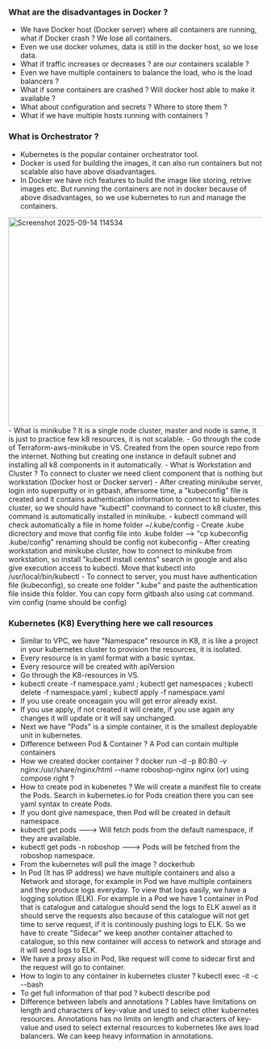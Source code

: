 ### What are the disadvantages in Docker ?
- We have Docker host (Docker server) where all containers are running, what if Docker crash ? We lose all containers.
- Even we use docker volumes, data is still in the docker host, so we lose data.
- What if traffic increases or decreases ? are our containers scalable ?
- Even we have multiple containers to balance the load, who is the load balancers ?
- What if some containers are crashed ? Will docker host able to make it available ?
- What about configuration and secrets ? Where to store them ?
- What if we have multiple hosts running with containers ?

### What is Orchestrator ?
- Kubernetes is the popular container orchestrator tool.
- Docker is used for building the images, it can also run containers but not scalable also have above disadvantages.
- In Docker we have rich features to build the image like storing, retrive images etc. But running the containers are not in docker because of above disadvantages, so we use kubernetes to run and manage the containers.
<img width="981" height="413" alt="Screenshot 2025-09-14 114534" src="https://github.com/user-attachments/assets/ffa542cf-852e-438e-b9a5-c2eb174a5137" />
- What is minikube ? It is a single node cluster, master and node is same, it is just to practice few k8 resources, it is not scalable.
- Go through the code of Terraform-aws-minikube in VS. Created from the open source repo from the internet. Nothing but creating one instance in default subnet and installing all k8 components in it automatically.
- What is Workstation and Cluster ? To connect to cluster we need client component that is nothing but workstation (Docker host or Docker server)
- After creating minikube server, login into superputty or in gitbash, aftersome time, a "kubeconfig" file is created and it contains authentication information to connect to kubernetes cluster, so we should have "kubectl" command to connect to k8 cluster, this command is automatically installed in minikube.
- kubectl command will check automatically a file in home folder ~/.kube/config
- Create .kube dicrectory and move that config file into .kube folder --> "cp kubeconfig .kube/config" renaming should be config not kubeconfig
- After creating workstation and minikube cluster, how to connect to minikube from workstation, so install "kubectl install centos" search in google and also give execution access to kubectl. Move that kubectl into /usr/local/bin/kubectl
- To connect to server, you must have authentication file (kubeconfig), so create one folder ".kube" and paste the authentication file inside this folder. You can copy form gitbash also using cat command. vim config (name should be config)

### Kubernetes (K8) Everything here we call resources
- Similar to VPC, we have "Namespace" resource in K8, it is like a project in your kubernetes cluster to provision the resources, it is isolated.
- Every resource is in yaml format with a basic syntax.
- Every resource will be created with apiVersion
- Go through the K8-resources in VS.
- kubectl create -f namespace.yaml ; kubectl get namespaces ; kubectl delete -f namespace.yaml ; kubectl apply -f namespace.yaml
- If you use create onceagain you will get error already exist.
- If you use apply, if not created it will create, if you use again any changes it will update or it will say unchanged.
- Next we have "Pods" is a simple container, it is the smallest deployable unit in kubernetes.
- Difference between Pod & Container ? A Pod can contain multiple containers
- How we created docker container ? docker run -d -p 80:80 -v nginx:/usr/share/nginx/html --name roboshop-nginx nginx (or) using compose right ?
- How to create pod in kubenetes ? We will create a manifest file to create the Pods. Search in kubernetes.io for Pods creation there you can see yaml syntax to create Pods.
- If you dont give namespace, then Pod will be created in default namespace.
- kubectl get pods ---> Will fetch pods from the default namespace, if they are available.
- kubectl get pods -n roboshop ---> Pods will be fetched from the roboshop namespace.
- From the kubernetes will pull the image ? dockerhub
- In Pod (It has IP address) we have multiple containers and also a Network and storage, for example in Pod we have multiple containers and they produce logs everyday. To view that logs easily, we have a logging solution (ELK). For example in a Pod we have 1 container in Pod that is catalogue and catalogue should send the logs to ELK aswel as it should serve the requests also because of this catalogue will not get time to serve request, if it is continously pushing logs to ELK. So we have to create "Sidecar" we keep another container attached to catalogue, so this new container will access to network and storage and it will send logs to ELK.
- We have a proxy also in Pod, like request will come to sidecar first and the request will go to container.
- How to login to any container in kubernetes cluster ? kubectl exec -it <file-name> -c <container-name> --bash
- To get full information of that pod ? kubectl describe pod <pod-name>
- Difference between labels and annotations ? Lables have limitations on length and characters of key-value and used to select other kubernetes resources. Annotations has no limits on length and characters of key-value and used to select external resources to kubernetes like aws load balancers. We can keep heavy information in annotations.
